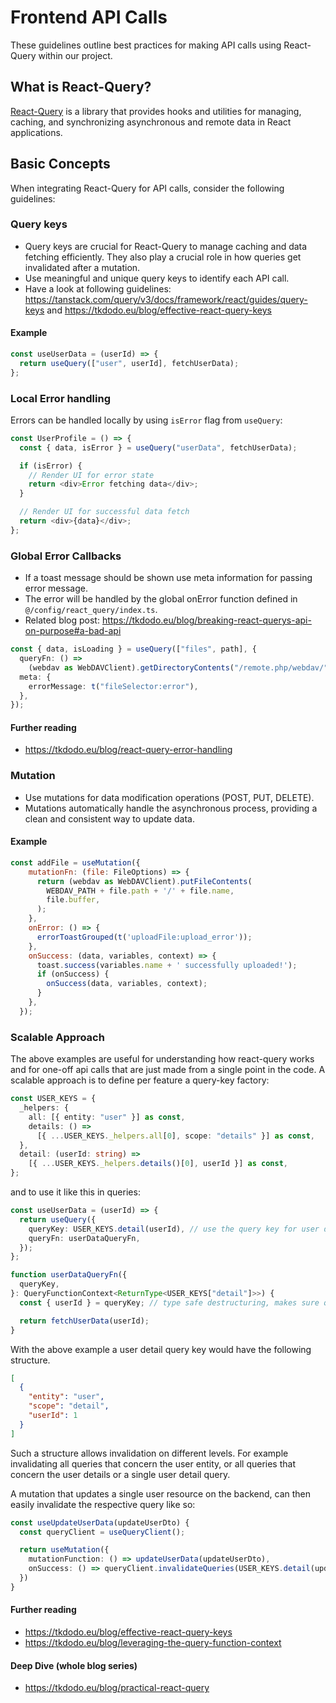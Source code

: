 # Frontend API Calls

These guidelines outline best practices for making API calls using React-Query within our project.

## What is React-Query?

[React-Query](https://react-query.tanstack.com/) is a library that provides hooks and utilities for managing, caching, and synchronizing asynchronous and remote data in React applications.

## Basic Concepts

When integrating React-Query for API calls, consider the following guidelines:

### Query keys

- Query keys are crucial for React-Query to manage caching and data fetching efficiently.
  They also play a crucial role in how queries get invalidated after a mutation.
- Use meaningful and unique query keys to identify each API call.
- Have a look at following guidelines: <https://tanstack.com/query/v3/docs/framework/react/guides/query-keys> and <https://tkdodo.eu/blog/effective-react-query-keys>

#### Example

```ts
const useUserData = (userId) => {
  return useQuery(["user", userId], fetchUserData);
};
```

### Local Error handling

Errors can be handled locally by using `isError` flag from `useQuery`:

```ts
const UserProfile = () => {
  const { data, isError } = useQuery("userData", fetchUserData);

  if (isError) {
    // Render UI for error state
    return <div>Error fetching data</div>;
  }

  // Render UI for successful data fetch
  return <div>{data}</div>;
};
```

### Global Error Callbacks

- If a toast message should be shown use meta information for passing error message.
- The error will be handled by the global onError function defined in `@/config/react_query/index.ts`.
- Related blog post: <https://tkdodo.eu/blog/breaking-react-querys-api-on-purpose#a-bad-api>

```ts
const { data, isLoading } = useQuery(["files", path], {
  queryFn: () =>
    (webdav as WebDAVClient).getDirectoryContents("/remote.php/webdav/" + path),
  meta: {
    errorMessage: t("fileSelector:error"),
  },
});
```

#### Further reading

- <https://tkdodo.eu/blog/react-query-error-handling>

### Mutation

- Use mutations for data modification operations (POST, PUT, DELETE).
- Mutations automatically handle the asynchronous process, providing a clean and consistent way to update data.

#### Example

```javascript
const addFile = useMutation({
    mutationFn: (file: FileOptions) => {
      return (webdav as WebDAVClient).putFileContents(
        WEBDAV_PATH + file.path + '/' + file.name,
        file.buffer,
      );
    },
    onError: () => {
      errorToastGrouped(t('uploadFile:upload_error'));
    },
    onSuccess: (data, variables, context) => {
      toast.success(variables.name + ' successfully uploaded!');
      if (onSuccess) {
        onSuccess(data, variables, context);
      }
    },
  });
```

### Scalable Approach

The above examples are useful for understanding how react-query works and for one-off api calls that are just made from a single point in the code.
A scalable approach is to define per feature a query-key factory:

```ts
const USER_KEYS = {
  _helpers: {
    all: [{ entity: "user" }] as const,
    details: () =>
      [{ ...USER_KEYS._helpers.all[0], scope: "details" }] as const,
  },
  detail: (userId: string) =>
    [{ ...USER_KEYS._helpers.details()[0], userId }] as const,
};
```

and to use it like this in queries:

```ts
const useUserData = (userId) => {
  return useQuery({
    queryKey: USER_KEYS.detail(userId), // use the query key for user detail
    queryFn: userDataQueryFn,
  });
};

function userDataQueryFn({
  queryKey,
}: QueryFunctionContext<ReturnType<USER_KEYS["detail"]>>) {
  const { userId } = queryKey; // type safe destructuring, makes sure query key and arguments do not diverge

  return fetchUserData(userId);
}
```

With the above example a user detail query key would have the following structure.

```json
[
  {
    "entity": "user",
    "scope": "detail",
    "userId": 1
  }
]
```

Such a structure allows invalidation on different levels.
For example invalidating all queries that concern the user entity, or all queries that concern the user details or a single user detail query.

A mutation that updates a single user resource on the backend, can then easily invalidate the respective query like so:

```ts
const useUpdateUserData(updateUserDto) {
  const queryClient = useQueryClient();

  return useMutation({
    mutationFunction: () => updateUserData(updateUserDto),
    onSuccess: () => queryClient.invalidateQueries(USER_KEYS.detail(updateUserDto.userId)), // invalidates all queries that match the query key
  })
}
```

#### Further reading

- <https://tkdodo.eu/blog/effective-react-query-keys>
- <https://tkdodo.eu/blog/leveraging-the-query-function-context>

#### Deep Dive (whole blog series)

- <https://tkdodo.eu/blog/practical-react-query>

